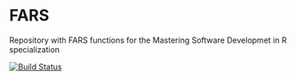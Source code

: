 # FARS
Repository with FARS functions for the Mastering Software Developmet in R specialization

[![Build Status](https://travis-ci.org/rafaelcb/FARS.svg?branch=master)](https://travis-ci.org/rafaelcb/FARS)

